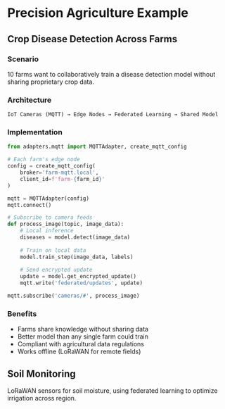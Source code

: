 # Precision Agriculture Example

## Crop Disease Detection Across Farms

### Scenario

10 farms want to collaboratively train a disease detection model without sharing proprietary crop data.

### Architecture

```
IoT Cameras (MQTT) → Edge Nodes → Federated Learning → Shared Model
```

### Implementation

```python
from adapters.mqtt import MQTTAdapter, create_mqtt_config

# Each farm's edge node
config = create_mqtt_config(
    broker='farm-mqtt.local',
    client_id=f'farm-{farm_id}'
)

mqtt = MQTTAdapter(config)
mqtt.connect()

# Subscribe to camera feeds
def process_image(topic, image_data):
    # Local inference
    diseases = model.detect(image_data)
    
    # Train on local data
    model.train_step(image_data, labels)
    
    # Send encrypted update
    update = model.get_encrypted_update()
    mqtt.write('federated/updates', update)

mqtt.subscribe('cameras/#', process_image)
```

### Benefits

- Farms share knowledge without sharing data
- Better model than any single farm could train
- Compliant with agricultural data regulations
- Works offline (LoRaWAN for remote fields)

## Soil Monitoring

LoRaWAN sensors for soil moisture, using federated learning to optimize irrigation across region.
